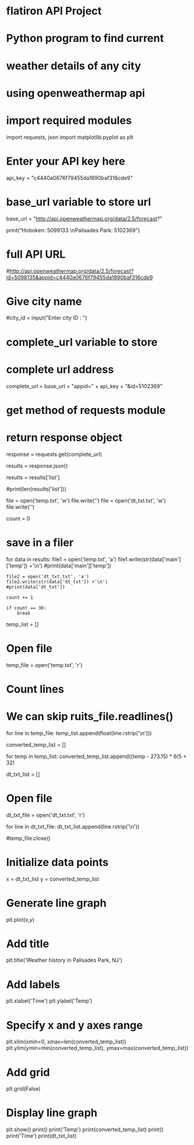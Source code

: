 # flatiron API Project

# Python program to find current  
# weather details of any city 
# using openweathermap api 
  
# import required modules 
import requests, json 
import matplotlib.pyplot as plt
  
# Enter your API key here 
api_key = "c4440a0676f79455da1890baf316cde9"
  
# base_url variable to store url 
base_url = "http://api.openweathermap.org/data/2.5/forecast?"

print("Hoboken: 5099133 \nPalisades Park: 5102369")  


# full API URL
#http://api.openweathermap.org/data/2.5/forecast?id=5098135&appid=c4440a0676f79455da1890baf316cde9

# Give city name 
#city_id = input("Enter city ID : ") 
  
# complete_url variable to store 
# complete url address 
complete_url = base_url + "appid=" + api_key + "&id=5102369"
  
# get method of requests module 
# return response object 
response = requests.get(complete_url) 

results = response.json()

results = results['list']

#print(len(results['list']))

file = open('temp.txt', 'w')
file.write('')
file = open('dt_txt.txt', 'w')
file.write('')

count = 0

# save in a filer
for data in results:
    file1 = open('temp.txt', 'a')
    file1.write(str(data['main']['temp']) +'\n')
    #print(data['main']['temp'])
    
    file2 = open('dt_txt.txt', 'a')
    file2.write(str(data['dt_txt']) +'\n')
    #print(data['dt_txt'])
    
    count += 1
    
    if count == 30:
        break
    
temp_list = []

# Open file
temp_file = open('temp.txt', 'r')
    
# Count lines
# We can skip ruits_file.readlines()
for line in temp_file:
    temp_list.append(float(line.rstrip('\n')))

converted_temp_list = []

for temp in temp_list:
    converted_temp_list.append((temp - 273.15) * 9/5 + 32)

dt_txt_list = []

# Open file
dt_txt_file = open('dt_txt.txt', 'r')
  
for line in dt_txt_file:
    dt_txt_list.append(line.rstrip('\n'))

#temp_file.close()    

    
# Initialize data points
x = dt_txt_list
y = converted_temp_list 

# Generate line graph
plt.plot(x,y)

# Add title
plt.title('Weather history in Palisades Park, NJ') 

# Add labels
plt.xlabel('Time')
plt.ylabel('Temp')

# Specify x and y axes range
plt.xlim(xmin=0, xmax=len(converted_temp_list))
plt.ylim(ymin=min(converted_temp_list), ymax=max(converted_temp_list))


# Add grid
plt.grid(False)

# Display line graph
plt.show()
print()
print('Temp')
print(converted_temp_list)
print()
print('Time')
print(dt_txt_list)
